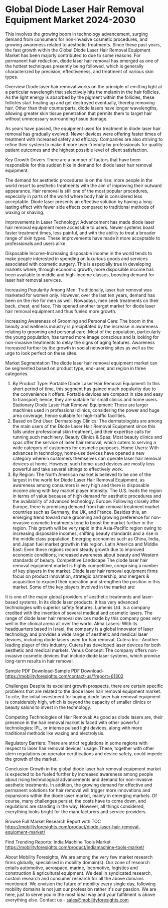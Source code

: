 # Global Diode Laser Hair Removal Equipment Market 2024-2030
This involves the growing boom in technology advancement, surging demand from consumers for non-invasive cosmetic procedures, and growing awareness related to aesthetic treatments. Since these past years, the fast growth within the Global Diode Laser Hair Removal Equipment Market has been majorly contributed to due to some reasons. For permanent hair reduction, diode laser hair removal has emerged as one of the hottest techniques presently being followed, which is generally characterized by precision, effectiveness, and treatment of various skin types.

Overview
Diode laser hair removal works on the principle of emitting light at a particular wavelength that selectively hits the melanin in the hair follicles. As the light energy is absorbed by the pigment within the follicles, these follicles start heating up and get destroyed eventually, thereby removing hair. Other than their counterparts, diode lasers have longer wavelengths, allowing greater skin tissue penetration that permits them to target hair without unnecessary surrounding tissue damage.

As years have passed, the equipment used for treatment in diode laser hair removal has gradually evolved. Newer devices were offering faster times of treatment with increased safety and efficacy. Companies are also striving to refine their system to make it more user-friendly by professionals for quality patient outcomes and the highest possible level of client satisfaction.

Key Growth Drivers
There are a number of factors that have been responsible for this sudden hike in demand for diode laser hair removal equipment:

The demand for aesthetic procedures is on the rise: more people in the world resort to aesthetic treatments with the aim of improving their outward appearance. Hair removal is still one of the most popular procedures, especially in parts of the world where body hair is considered less acceptable. Diode laser presents an effective solution by having a long-lasting effect with fewer side effects compared to traditional methods of waxing or shaving.

Improvements in Laser Technology: Advancement has made diode laser hair removal equipment more accessible to users. Newer systems boast faster treatment times, less painful, and with the ability to treat a broader range of skin types. These improvements have made it more acceptable to professionals and users alike.

Disposable Income-Increasing disposable income in the world tends to make people interested in spending on luxurious goods and services associated with cosmetic surgery. This is especially true in developing markets where, through economic growth, more disposable income has been available to middle and high-income classes, boosting demand for laser hair removal services.

Increasing Popularity Among Men: Traditionally, laser hair removal was marketed for women only. However, over the last ten years, demand has been on the rise for men as well. Nowadays, men seek treatments on their back, chest, and face. This opened another target market for diode laser hair removal equipment and thus fueled more growth.

Increasing Awareness of Grooming and Personal Care: The boom in the beauty and wellness industry is precipitated by the increase in awareness relating to grooming and personal care. Most of the population, particularly the young population, has turned more image conscious and is looking for non-invasive treatments to delay the signs of aging features. Awareness increased further by the growth in social networking sites as well as the urge to look perfect on these sites.

Market Segmentation
The diode laser hair removal equipment market can be segmented based on product type, end-user, and region in three categories.

1. By Product Type:
Portable Diode Laser Hair Removal Equipment: In this short period of time, this segment has gained much popularity due to the convenience it offers. Portable devices are compact in size and easy to transport; hence, they are suitable for small clinics and home users.
Stationary Diode Laser Hair Removal Equipment: These are larger machines used in professional clinics, considering the power and huge area coverage, hence suitable for high-traffic facilities.
2. Based on End User:
Dermatology Clinics: The dermatologists are among the main users of the Diode Laser Hair Removal Equipment since this falls under professional skin treatment, and their expertise calls for running such machinery.
Beauty Clinics & Spas: Most beauty clinics and spas offer the service of laser hair removal, which caters to serving a wide category of customers for cosmetic purposes.
Home Users: With advances in technology, home-use devices have opened a new category wherein customers themselves can operate laser hair removal devices at home. However, such home-used devices are mostly less powerful and take several sittings to effectively work. 
3. By Region:
The North American market is believed to be one of the largest in the world for Diode Laser Hair Removal Equipment, as awareness among consumers is very high and there is disposable income along with key market player intensity. The U.S. leads the region in terms of value because of high demand for aesthetic procedures and the availability of advanced technology.
Europe: Following closely after Europe, there is promising demand from hair removal treatment market countries such as Germany, the UK, and France. Besides this, an emerging trend toward male grooming and growing preference for non-invasive cosmetic treatments tend to boost the market further in the region.
This growth will be very rapid in the Asia-Pacific region owing to increasing disposable incomes, shifting beauty standards and a rise in the middle class population. Emerging economies such as China, India, and Japan fuel market growth in this region.
Latin America and Middle East: Even these regions record steady growth due to improved economic conditions, increased awareness about beauty and Western standards of beauty.
Competitive Landscape
The diode laser hair removal equipment market is highly competitive, comprising a number of key players in the market. Diode laser hair removal equipment firms focus on product innovation, strategic partnership, and mergers & acquisition to expand their operation and strengthen the position in this market. Some of the key players involved in the market are:

It is one of the major global providers of aesthetic treatments and laser-based systems. In its diode laser products, it has very advanced technologies with superior safety features.
Lumenis Ltd. is a company credited with the invention of several medical and cosmetic lasers. The range of diode laser hair removal devices made by this company goes very well in the clinical arena all over the world.
Alma Lasers: With its headquarters based in Israel, the company is a global innovator of laser technology and provides a wide range of aesthetic and medical laser devices, including diode lasers used for hair removal.
Cutera Inc.: Another leading player of this industry, Cutera has developed laser devices for both aesthetic and medical markets.
Venus Concept: The company offers non-invasive cosmetic devices that include diode laser systems, which promise long-term results in hair removal.


Sample PDF Download-Sample PDF Download- https://mobilityforesights.com/contact-us/?report=61302


Challenges
Despite its excellent growth prospects, there are certain specific problems that are related to the diode laser hair removal equipment market. To cite, the initial investment for buying diode laser hair removal equipment is considerably high, which is beyond the capacity of smaller clinics or beauty salons to invest in the technology.

Competing Technologies of Hair Removal: As good as diode lasers are, their presence in the hair removal market is faced with other powerful technologies: IPL, or intense pulsed light devices, along with more traditional methods like waxing and electrolysis.

Regulatory Barriers: There are strict regulations in some regions with respect to laser hair removal devices' usage. These, together with other stern regulations on operator certifications and device safety, could impede the growth of the market.

Conclusion
Growth in the global diode laser hair removal equipment market is expected to be fueled further by increased awareness among people about rising technological advancements and demand for non-invasive aesthetic treatments. In addition, the growing demand for effective and permanent solutions for hair removal will trigger more innovations and expansions within the diode laser market, mainly in emerging markets. Of course, many challenges persist; the costs have to come down, and regulations are standing in the way. However, all things considered, everything looks bright for the manufacturers and service providers.






Browse Full Market Research Report with TOC
https://mobilityforesights.com/product/diode-laser-hair-removal-equipment-market/







Find Trending Reports:
India Machine Tools Market https://mobilityforesights.com/product/indiamachine-tools-market/








About Mobility Foresights,
We are among the very few market research firms globally, specialised in mobility domain(s). Our zone of research entails automotive, aerospace, marine, locomotive, logistics and construction & agricultural equipment. We deal in syndicated research, custom research and consumer research for all the above domains mentioned.
We envision the future of mobility every single day, following mobility domains is not just our profession rather it's our passion. We are here, just to serve you in the most ideal way and your fulfilment is above everything else. Contact us -  sales@mobilityforesights.com 




